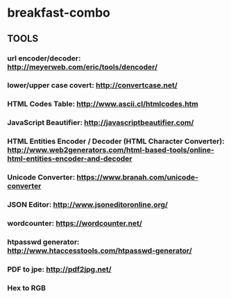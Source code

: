 # breakfast-combo
## TOOLS
### url encoder/decoder: http://meyerweb.com/eric/tools/dencoder/
### lower/upper case covert: http://convertcase.net/
### HTML Codes Table: http://www.ascii.cl/htmlcodes.htm
### JavaScript Beautifier: http://javascriptbeautifier.com/
### HTML Entities Encoder / Decoder (HTML Character Converter): http://www.web2generators.com/html-based-tools/online-html-entities-encoder-and-decoder
### Unicode Converter: https://www.branah.com/unicode-converter
### JSON Editor: http://www.jsoneditoronline.org/
### wordcounter: https://wordcounter.net/
### htpasswd generator: http://www.htaccesstools.com/htpasswd-generator/
### PDF to jpe: http://pdf2jpg.net/
### Hex to RGB
